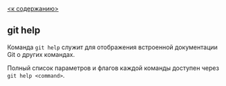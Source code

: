 [<к содержанию>](README.md)
## git help

Команда ``git help`` служит для отображения встроенной документации Git о других командах.

Полный список параметров и флагов каждой команды доступен через ```git help <command>```.